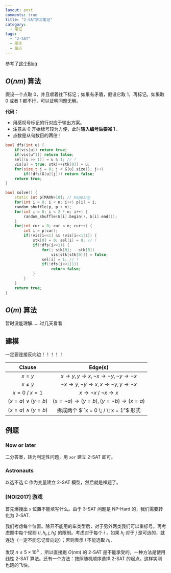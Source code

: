 ```yaml
---
layout: post
comments: true
title: "2-SAT学习笔记"
category:
  - 笔记
tags:
  - "2-SAT"
  - 图论
  - 缩点
---
```


参考了[这个Blog](https://blog.csdn.net/jarjingx/article/details/8521690)

## $O(nm)$ 算法

假设一个点取 0，并且顺着往下标记；如果有矛盾，假设它取 1，再标记。如果取 0 或者 1 都不行，可以证明问题无解。

**代码：** 

- 用感叹号标记的行对应于输出方案。
- 注意从 $0$ 开始标号较为方便，此时**输入编号后要减 $1$ .**
- 点数是从句数目的两倍！

```cpp
bool dfs(int u) {
    if(vis[u]) return true;
    if(vis[u^1]) return false;
    sel[(u >> 1)] = u & 1; // !
    vis[u] = true; stk[++stk[0]] = u;
    for(size_t j = 0; j < G[u].size(); j++)
        if(!dfs(G[u][j])) return false;
    return true;
}

bool solve() {
    static int p[MAXN+10]; // mapping
    for(int i = 0; i < n; i++) p[i] = i;
    random_shuffle(p, p + n);
    for(int i = 0; i < 2 * n; i++) {
        random_shuffle(G[i].begin(), G[i].end());
    }
    for(int cur = 0; cur < n; cur++) {
        int i = p[cur];
        if(!vis[i<<1] && !vis[i<<1|1]) {
            stk[0] = 0; sel[i] = 0; // !
            if(!dfs(i<<1)) {
                for(; stk[0]; --stk[0])
                    vis[stk[stk[0]]] = false;
                sel[i] = 1; // !
                if(!dfs(i<<1|1))
                    return false;
            }
        }
    }
    return true;
}
```

## $O(m)$ 算法

暂时没能理解……过几天看看

## 建模

一定要连接反向边！！！！！

| Clause | Edge(s) |
|:----------:|:-------------:|
| $x = y$         | $x \rightarrow y, y \rightarrow x, \neg x \rightarrow \neg y, \neg y \rightarrow \neg x$ |
| $x \neq y$            | $\lnot x \rightarrow y, \lnot y \rightarrow x, x \rightarrow \lnot y, y \rightarrow \lnot x$ |
| $x = 0 \; / \; x = 1$ | $x \rightarrow \neg x \; / \; \neg x \rightarrow x$        |
| $(x = a) \lor (y = b)$ | $(x = \neg a) \rightarrow (y = b), (y = \neg b) \rightarrow (x = a)$ |
| $(x = a) \land (y = b)$ | 拆成两个 $``x = 0 \; / \; x = 1"$ 形式 |

## 例题

### Now or later

二分答案，转为判定性问题，用 `xor` 建立 2-SAT 即可。

### Astronauts

以选不选 C 作为变量建立 2-SAT 模型，然后就是裸题了。

### \[NOI2017\] 游戏

首先爆搜出 `x` 位置不能填写什么。由于 3-SAT 问题是 NP-Hard 的，我们需要转化为 2-SAT.

我们考虑每个位置。除开不能用的车类型后，对于另外两类我们可以重标号。再考虑题中每个规则 $(i, h_i, j, h_j)$ 的限制。考虑对于每个 $i$ ，如果 $h_j$ 对于 $j$ 是可选的，就连边（一定不能忘记反向边）；否则表示 $i$ 不能选取 $h_i$ .

发现 $n \le 5 \times 10^5$ ，所以直接跑 $O(nm)$ 的 2-SAT 是不能承受的。一种方法是使用线性 2-SAT 算法。还有一个方法：按照随机顺序选择 2-SAT 的起点。这样实测也跑的飞快。

